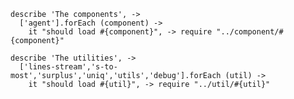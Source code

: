     describe 'The components', ->
      ['agent'].forEach (component) ->
        it "should load #{component}", -> require "../component/#{component}"

    describe 'The utilities', ->
      ['lines-stream','s-to-most','surplus','uniq','utils','debug'].forEach (util) ->
        it "should load #{util}", -> require "../util/#{util}"
